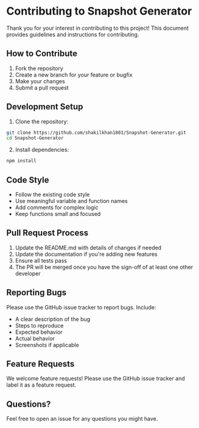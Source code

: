 # Contributing to Snapshot Generator

Thank you for your interest in contributing to this project! This document provides guidelines and instructions for contributing.

## How to Contribute

1. Fork the repository
2. Create a new branch for your feature or bugfix
3. Make your changes
4. Submit a pull request

## Development Setup

1. Clone the repository:
```bash
git clone https://github.com/shakilkhan1801/Snapshot-Generator.git
cd Snapshot-Generator
```

2. Install dependencies:
```bash
npm install
```

## Code Style

- Follow the existing code style
- Use meaningful variable and function names
- Add comments for complex logic
- Keep functions small and focused

## Pull Request Process

1. Update the README.md with details of changes if needed
2. Update the documentation if you're adding new features
3. Ensure all tests pass
4. The PR will be merged once you have the sign-off of at least one other developer

## Reporting Bugs

Please use the GitHub issue tracker to report bugs. Include:
- A clear description of the bug
- Steps to reproduce
- Expected behavior
- Actual behavior
- Screenshots if applicable

## Feature Requests

We welcome feature requests! Please use the GitHub issue tracker and label it as a feature request.

## Questions?

Feel free to open an issue for any questions you might have. 